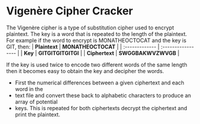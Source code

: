 # Vigenère Cipher Cracker

The Vigenère cipher is a type of substitution cipher used to encrypt plaintext. The key is a word that is repeated to the length of the plaintext. For example if the word to encrypt is MONATHEOCTOCAT and the key is GIT, then:
| **Plaintext**  | **MONATHEOCTOCAT** |
| :------------- | :----------------- |
| **Key**        | **GITGITGITGITGI** |
| **Ciphertext** | **SWGGBAKWVZWVGB** |

If the key is used twice to encode two different words of the same length then it becomes easy to obtain the key and decipher the words.

* First the numerical differences between a given ciphertext and each word in the
 * text file and convert these back to alphabetic characters to produce an array of potential
 * keys. This is repeated for both ciphertexts decrypt the ciphertext and print the plaintext.
